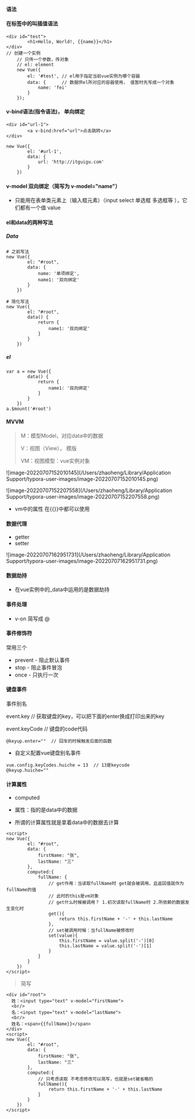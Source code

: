 #### 语法

#### 在标签中的叫插值语法

```Vue
<div id="test">
        <h1>Hello, World!, {{name}}</h1>
</div>
// 创建一个实例
    // 只传一个参数，传对象
    // el: element
    new Vue({
        el: '#test', // el用于指定当前vue实例为哪个容器
        data: {      // 数据供el所对应的容器使用， 值暂时先写成一个对象
            name: 'fei'
        }
    });
```

#### v-bind语法(指令语法)， 单向绑定

```vue
<div id="url-1">
        <a v-bind:href="url">点击跳转</a>
</div>

new Vue({
        el: '#url-1',
        data: {
            url: 'http://itguigu.com'
        }
    })
```

#### v-model 双向绑定（简写为 v-model="name"）

- 只能用在表单类元素上（输入框元素）（input select 单选框 多选框等 ），它们都有一个值 value

#### el和data的两种写法

##### Data

```vue
# 之前写法
new Vue({
        el: "#root",
        data: {
            name: '单项绑定',
            name1: '双向绑定'
        }
    })

# 简化写法
new Vue({
        el: "#root",
        data() {
            return {
                name1: '双向绑定'
            }
        }
    })
```

##### el

```vue
var a = new Vue({
        data() {
            return {
                name1: '双向绑定'
            }
        }
    })
a.$mount('#root')
```

#### MVVM

> M：模型Model，对应data中的数据
>
> V：视图（View）， 模版
>
> VM：视图模型：vue实例对象

![image-20220707152010145](/Users/zhaoheng/Library/Application Support/typora-user-images/image-20220707152010145.png)

![image-20220707152207558](/Users/zhaoheng/Library/Application Support/typora-user-images/image-20220707152207558.png)

- vm中的属性 在{{}}中都可以使用

#### 数据代理

- getter
- setter

![image-20220707162951731](/Users/zhaoheng/Library/Application Support/typora-user-images/image-20220707162951731.png)

#### 数据劫持

- 在vue实例中的_data中运用的是数据劫持

#### 事件处理

- v-on 简写成 @

#### 事件修饰符

常用三个

- prevent - 阻止默认事件
- stop - 阻止事件冒泡
- once - 只执行一次

#### 键盘事件

事件别名

event.key // 获取键盘的key，可以把下面的enter换成打印出来的key

event.keyCode // 键盘的code代码

```
@keyup.enter=""  // 回车的时候触发后面的函数
```

- 自定义配置vue键盘别名事件

```vue
vue.config.keyCodes.huiche = 13  // 13是keycode
@keyup.huiche=""
```

#### 计算属性

- computed

- 属性：指的是data中的数据
- 所谓的计算属性就是拿着data中的数据去计算

```vue
<script>
new Vue({
        el: "#root",
        data: {
            firstName: "张",
            lastName: "三"
        },
        computed:{
            fullName: {
                // get作用：当读取fullName时 get就会被调用，且返回值就作为fullName的值
                // 此时的this是vm对象
                // get什么时候被调用？ 1.初次读取fullName时 2.所依赖的数据发生变化时
                get(){
                    return this.firstName + '-' + this.lastName
                },
                // set被调用时候：当fullName被修改时 
                set(value){
                    this.firstName = value.split('-')[0]
                    this.lastName = value.split('-')[1]
                }
            }
        }
    })
</script>
```

> 简写

```vue
<div id="root">
  姓：<input type="text" v-model="firstName"> 
  <br/>
  名：<input type="text" v-model="lastName">
  <br/>
  姓名：<span>{{fullName}}</span>
</div>
<script>
new Vue({
        el: "#root",
        data: {
            firstName: "张",
            lastName: "三"
        },
        computed:{
            // 只考虑读取 不考虑修改可以简写，也就是set被省略的
            fullName(){
                return this.firstName + '-' + this.lastName
            }
        }
    })
</script>
```

